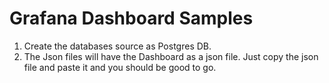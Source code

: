 # Grafana Dashboard Samples
1. Create the databases source as Postgres DB. 
2. The Json files will have the Dashboard as a json file. Just copy the json file and paste it and you should be good to go. 

